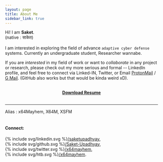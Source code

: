 ```yaml
---
layout: page
title: About Me 
sidebar_link: true
---
```


Hi! I am **Saket**.
<br>
(native : साकेत)
<br>
<br>
I am interested in exploring the field of advance `adaptive cyber defense` systems. 
Currently an undergraduate student, Researcher wannabe.

If you are *interested* in my field of work or want to *collaborate* in any project or research, please check out my more serious and formal -- LinkedIn profile, and feel free to connect via Linked-IN, Twitter, or Email [ProtonMail](mailto:saketupadhyay@protonmail.com?subject=Hey%20Saket!) / [G Mail]( mailto:saketupadhya@gmail.com?subject=Hey%20Saket! ). (GitHub also works but that would be kinda weird xD).

<br>
<strong><center><a href="https://github.com/Saket-Upadhyay/Saket-Upadhyay.github.io/raw/master/assets/resume/SaketUpadhyayResume_Nov2020.pdf">Download Resume</a></center></strong>
<br>

---

Alias : x64Mayhem, X64M, XSFM
<br>
<br>
#### Connect:
<p>{% include svg/linkedin.svg %}<a href="https://www.linkedin.com/in/saketupadhyay/">/saketupadhyay</a>,
<br>
{% include svg/github.svg %}<a href="https://github.com/Saket-Upadhyay">/Saket-Upadhyay</a>,
<br>
{% include svg/twitter.svg %}<a href="https://twitter.com/x64mayhem">/x64mayhem</a>,
<br>
{% include svg/htb.svg %}<a href="https://www.hackthebox.eu/profile/125090">/x64mayhem</a>.</p>
